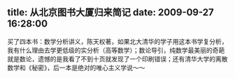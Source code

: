 title: 从北京图书大厦归来简记
date: 2009-09-27 16:28:00
---

买了四本书：数学分析讲义，陈天权著，如果北大清华的学子用这本书学复分析，我有什么理由去学更低级的实分析（高等数学）；数论导引，纯数学最美丽的奇葩 就是数论，遗憾的是我看了不到十页就发现了一个印刷错误；还有清华大学的离散数学和《秘密》，后一本是绝对的唯心主义学说～～